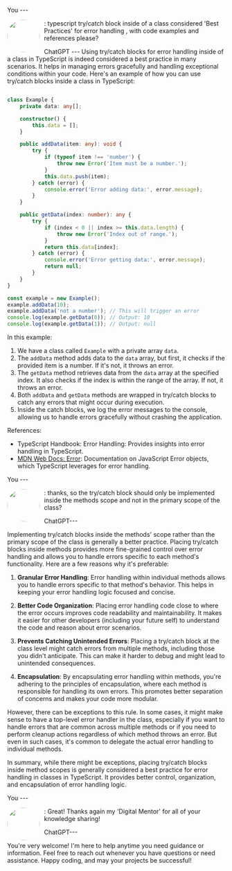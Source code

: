 

You ---         

<img src="https://s.gravatar.com/avatar/8919c21a69fc2528689eb1832c8ed37f?s=480&r=pg&d=https%3A%2F%2Fcdn.auth0.com%2Favatars%2Fwe.png" style="border-radius: 50%; float: left; margin-right: 10px; width: 75px;" />

: typescript try/catch block inside of a class considered 'Best Practices' for error handling , with code examples and references please?



   
ChatGPT ---
Using try/catch blocks for error handling inside of a class in TypeScript is indeed considered a best practice in many scenarios. It helps in managing errors gracefully and handling exceptional conditions within your code. Here's an example of how you can use try/catch blocks inside a class in TypeScript:

```typescript

class Example {
    private data: any[];

    constructor() {
        this.data = [];
    }

    public addData(item: any): void {
        try {
            if (typeof item !== 'number') {
                throw new Error('Item must be a number.');
            }
            this.data.push(item);
        } catch (error) {
            console.error('Error adding data:', error.message);
        }
    }

    public getData(index: number): any {
        try {
            if (index < 0 || index >= this.data.length) {
                throw new Error('Index out of range.');
            }
            return this.data[index];
        } catch (error) {
            console.error('Error getting data:', error.message);
            return null;
        }
    }
}

const example = new Example();
example.addData(10);
example.addData('not a number'); // This will trigger an error
console.log(example.getData(0)); // Output: 10
console.log(example.getData(1)); // Output: null
```

In this example:

1. We have a class called `Example` with a private array `data`.
2. The `addData` method adds data to the `data` array, but first, it checks if the provided item is a number. If it's not, it throws an error.
3. The `getData` method retrieves data from the `data` array at the specified index. It also checks if the index is within the range of the array. If not, it throws an error.
4. Both `addData` and `getData` methods are wrapped in try/catch blocks to catch any errors that might occur during execution.
5. Inside the catch blocks, we log the error messages to the console, allowing us to handle errors gracefully without crashing the application.

References:

- TypeScript Handbook: Error Handling: Provides insights into error handling in TypeScript.
- [MDN Web Docs: Error](https://developer.mozilla.org/en-US/docs/Web/JavaScript/Reference/Global_Objects/Error): Documentation on JavaScript Error objects, which TypeScript leverages for error handling.

You ---         

<img src="https://s.gravatar.com/avatar/8919c21a69fc2528689eb1832c8ed37f?s=480&r=pg&d=https%3A%2F%2Fcdn.auth0.com%2Favatars%2Fwe.png" style="border-radius: 50%; float: left; margin-right: 10px; width: 75px;" />

: thanks, so the try/catch block should only be implemented inside the methods scope and not in the primary scope of the class?



ChatGPT---

Implementing try/catch blocks inside the methods' scope rather than the primary scope of the class is generally a better practice. Placing try/catch blocks inside methods provides more fine-grained control over error handling and allows you to handle errors specific to each method's functionality. Here are a few reasons why it's preferable:

1. **Granular Error Handling**: Error handling within individual methods allows you to handle errors specific to that method's behavior. This helps in keeping your error handling logic focused and concise.
    
2. **Better Code Organization**: Placing error handling code close to where the error occurs improves code readability and maintainability. It makes it easier for other developers (including your future self) to understand the code and reason about error scenarios.
    
3. **Prevents Catching Unintended Errors**: Placing a try/catch block at the class level might catch errors from multiple methods, including those you didn't anticipate. This can make it harder to debug and might lead to unintended consequences.
    
4. **Encapsulation**: By encapsulating error handling within methods, you're adhering to the principles of encapsulation, where each method is responsible for handling its own errors. This promotes better separation of concerns and makes your code more modular.
    

However, there can be exceptions to this rule. In some cases, it might make sense to have a top-level error handler in the class, especially if you want to handle errors that are common across multiple methods or if you need to perform cleanup actions regardless of which method throws an error. But even in such cases, it's common to delegate the actual error handling to individual methods.

In summary, while there might be exceptions, placing try/catch blocks inside method scopes is generally considered a best practice for error handling in classes in TypeScript. It provides better control, organization, and encapsulation of error handling logic.

You ---         

<img src="https://s.gravatar.com/avatar/8919c21a69fc2528689eb1832c8ed37f?s=480&r=pg&d=https%3A%2F%2Fcdn.auth0.com%2Favatars%2Fwe.png" style="border-radius: 50%; float: left; margin-right: 10px; width: 75px;" />

: Great! Thanks again my 'Digital Mentor' for all of your knowledge sharing!

ChatGPT---

You're very welcome! I'm here to help anytime you need guidance or information. Feel free to reach out whenever you have questions or need assistance. Happy coding, and may your projects be successful!